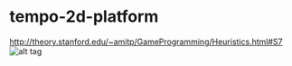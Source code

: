 # tempo-2d-platform
http://theory.stanford.edu/~amitp/GameProgramming/Heuristics.html#S7
![alt tag](http://i.imgur.com/CRj3i6h.jpg)
